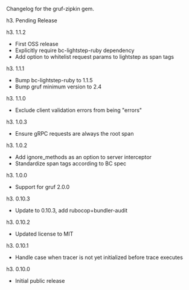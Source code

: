 Changelog for the gruf-zipkin gem.

h3. Pending Release

h3. 1.1.2

- First OSS release
- Explicitly require bc-lightstep-ruby dependency
- Add option to whitelist request params to lightstep as span tags

h3. 1.1.1

- Bump bc-lightstep-ruby to 1.1.5
- Bump gruf minimum version to 2.4

h3. 1.1.0

- Exclude client validation errors from being "errors"

h3. 1.0.3

- Ensure gRPC requests are always the root span

h3. 1.0.2

- Add ignore_methods as an option to server interceptor
- Standardize span tags according to BC spec

h3. 1.0.0

- Support for gruf 2.0.0

h3. 0.10.3

- Update to 0.10.3, add rubocop+bundler-audit

h3. 0.10.2

- Updated license to MIT

h3. 0.10.1

- Handle case when tracer is not yet initialized before trace executes

h3. 0.10.0

- Initial public release
